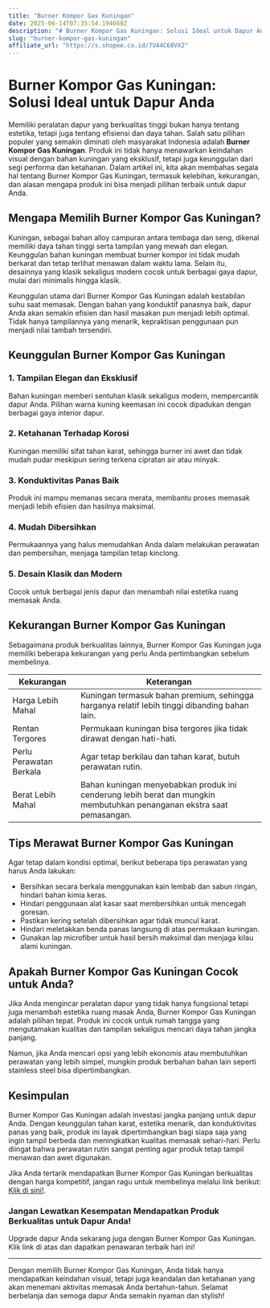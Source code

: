 ```yaml
---
title: "Burner Kompor Gas Kuningan"
date: 2025-06-14T07:35:54.194668Z
description: "# Burner Kompor Gas Kuningan: Solusi Ideal untuk Dapur Anda..."
slug: "burner-kompor-gas-kuningan"
affiliate_url: "https://s.shopee.co.id/7V44C68VX2"
---
```

# Burner Kompor Gas Kuningan: Solusi Ideal untuk Dapur Anda

Memiliki peralatan dapur yang berkualitas tinggi bukan hanya tentang estetika, tetapi juga tentang efisiensi dan daya tahan. Salah satu pilihan populer yang semakin diminati oleh masyarakat Indonesia adalah **Burner Kompor Gas Kuningan**. Produk ini tidak hanya menawarkan keindahan visual dengan bahan kuningan yang eksklusif, tetapi juga keunggulan dari segi performa dan ketahanan. Dalam artikel ini, kita akan membahas segala hal tentang Burner Kompor Gas Kuningan, termasuk kelebihan, kekurangan, dan alasan mengapa produk ini bisa menjadi pilihan terbaik untuk dapur Anda.

## Mengapa Memilih Burner Kompor Gas Kuningan?

Kuningan, sebagai bahan alloy campuran antara tembaga dan seng, dikenal memiliki daya tahan tinggi serta tampilan yang mewah dan elegan. Keunggulan bahan kuningan membuat burner kompor ini tidak mudah berkarat dan tetap terlihat menawan dalam waktu lama. Selain itu, desainnya yang klasik sekaligus modern cocok untuk berbagai gaya dapur, mulai dari minimalis hingga klasik.

Keunggulan utama dari Burner Kompor Gas Kuningan adalah kestabilan suhu saat memasak. Dengan bahan yang konduktif panasnya baik, dapur Anda akan semakin efisien dan hasil masakan pun menjadi lebih optimal. Tidak hanya tampilannya yang menarik, kepraktisan penggunaan pun menjadi nilai tambah tersendiri.

## Keunggulan Burner Kompor Gas Kuningan

### 1. Tampilan Elegan dan Eksklusif
Bahan kuningan memberi sentuhan klasik sekaligus modern, mempercantik dapur Anda. Pilihan warna kuning keemasan ini cocok dipadukan dengan berbagai gaya interior dapur.

### 2. Ketahanan Terhadap Korosi
Kuningan memiliki sifat tahan karat, sehingga burner ini awet dan tidak mudah pudar meskipun sering terkena cipratan air atau minyak.

### 3. Konduktivitas Panas Baik
Produk ini mampu memanas secara merata, membantu proses memasak menjadi lebih efisien dan hasilnya maksimal.

### 4. Mudah Dibersihkan
Permukaannya yang halus memudahkan Anda dalam melakukan perawatan dan pembersihan, menjaga tampilan tetap kinclong.

### 5. Desain Klasik dan Modern
Cocok untuk berbagai jenis dapur dan menambah nilai estetika ruang memasak Anda.

## Kekurangan Burner Kompor Gas Kuningan

Sebagaimana produk berkualitas lainnya, Burner Kompor Gas Kuningan juga memiliki beberapa kekurangan yang perlu Anda pertimbangkan sebelum membelinya.

| **Kekurangan**                        | **Keterangan**                                              |
|----------------------------------------|--------------------------------------------------------------|
| Harga Lebih Mahal                     | Kuningan termasuk bahan premium, sehingga harganya relatif lebih tinggi dibanding bahan lain. |
| Rentan Tergores                        | Permukaan kuningan bisa tergores jika tidak dirawat dengan hati-hati. |
| Perlu Perawatan Berkala               | Agar tetap berkilau dan tahan karat, butuh perawatan rutin. |
| Berat Lebih Mahal                     | Bahan kuningan menyebabkan produk ini cenderung lebih berat dan mungkin membutuhkan penanganan ekstra saat pemasangan. |

## Tips Merawat Burner Kompor Gas Kuningan

Agar tetap dalam kondisi optimal, berikut beberapa tips perawatan yang harus Anda lakukan:

- Bersihkan secara berkala menggunakan kain lembab dan sabun ringan, hindari bahan kimia keras.
- Hindari penggunaan alat kasar saat membersihkan untuk mencegah goresan.
- Pastikan kering setelah dibersihkan agar tidak muncul karat.
- Hindari meletakkan benda panas langsung di atas permukaan kuningan.
- Gunakan lap microfiber untuk hasil bersih maksimal dan menjaga kilau alami kuningan.

## Apakah Burner Kompor Gas Kuningan Cocok untuk Anda?

Jika Anda mengincar peralatan dapur yang tidak hanya fungsional tetapi juga menambah estetika ruang masak Anda, Burner Kompor Gas Kuningan adalah pilihan tepat. Produk ini cocok untuk rumah tangga yang mengutamakan kualitas dan tampilan sekaligus mencari daya tahan jangka panjang.

Namun, jika Anda mencari opsi yang lebih ekonomis atau membutuhkan perawatan yang lebih simpel, mungkin produk berbahan bahan lain seperti stainless steel bisa dipertimbangkan.

## Kesimpulan

Burner Kompor Gas Kuningan adalah investasi jangka panjang untuk dapur Anda. Dengan keunggulan tahan karat, estetika menarik, dan konduktivitas panas yang baik, produk ini layak dipertimbangkan bagi siapa saja yang ingin tampil berbeda dan meningkatkan kualitas memasak sehari-hari. Perlu diingat bahwa perawatan rutin sangat penting agar produk tetap tampil menawan dan awet digunakan.

Jika Anda tertarik mendapatkan Burner Kompor Gas Kuningan berkualitas dengan harga kompetitif, jangan ragu untuk membelinya melalui link berikut: [Klik di sini!](https://s.shopee.co.id/7V44C68VX2).

### Jangan Lewatkan Kesempatan Mendapatkan Produk Berkualitas untuk Dapur Anda!

Upgrade dapur Anda sekarang juga dengan Burner Kompor Gas Kuningan. Klik link di atas dan dapatkan penawaran terbaik hari ini!

---

Dengan memilih Burner Kompor Gas Kuningan, Anda tidak hanya mendapatkan keindahan visual, tetapi juga keandalan dan ketahanan yang akan menemani aktivitas memasak Anda bertahun-tahun. Selamat berbelanja dan semoga dapur Anda semakin nyaman dan stylish!